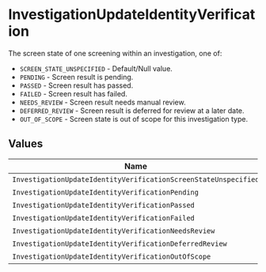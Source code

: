 # InvestigationUpdateIdentityVerification

The screen state of one screening within an investigation, one of:
- `SCREEN_STATE_UNSPECIFIED` - Default/Null value.
- `PENDING` - Screen result is pending.
- `PASSED` - Screen result has passed.
- `FAILED` - Screen result has failed.
- `NEEDS_REVIEW` - Screen result needs manual review.
- `DEFERRED_REVIEW` - Screen result is deferred for review at a later date.
- `OUT_OF_SCOPE` - Screen state is out of scope for this investigation type.


## Values

| Name                                                            | Value                                                           |
| --------------------------------------------------------------- | --------------------------------------------------------------- |
| `InvestigationUpdateIdentityVerificationScreenStateUnspecified` | SCREEN_STATE_UNSPECIFIED                                        |
| `InvestigationUpdateIdentityVerificationPending`                | PENDING                                                         |
| `InvestigationUpdateIdentityVerificationPassed`                 | PASSED                                                          |
| `InvestigationUpdateIdentityVerificationFailed`                 | FAILED                                                          |
| `InvestigationUpdateIdentityVerificationNeedsReview`            | NEEDS_REVIEW                                                    |
| `InvestigationUpdateIdentityVerificationDeferredReview`         | DEFERRED_REVIEW                                                 |
| `InvestigationUpdateIdentityVerificationOutOfScope`             | OUT_OF_SCOPE                                                    |